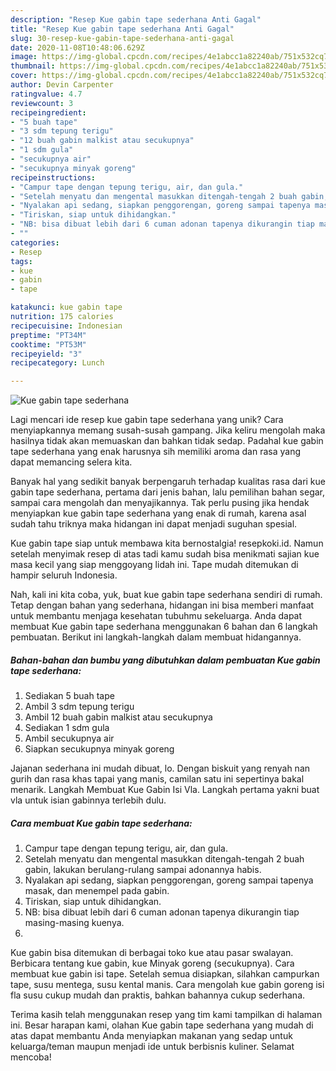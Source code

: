 ```yaml
---
description: "Resep Kue gabin tape sederhana Anti Gagal"
title: "Resep Kue gabin tape sederhana Anti Gagal"
slug: 30-resep-kue-gabin-tape-sederhana-anti-gagal
date: 2020-11-08T10:48:06.629Z
image: https://img-global.cpcdn.com/recipes/4e1abcc1a82240ab/751x532cq70/kue-gabin-tape-sederhana-foto-resep-utama.jpg
thumbnail: https://img-global.cpcdn.com/recipes/4e1abcc1a82240ab/751x532cq70/kue-gabin-tape-sederhana-foto-resep-utama.jpg
cover: https://img-global.cpcdn.com/recipes/4e1abcc1a82240ab/751x532cq70/kue-gabin-tape-sederhana-foto-resep-utama.jpg
author: Devin Carpenter
ratingvalue: 4.7
reviewcount: 3
recipeingredient:
- "5 buah tape"
- "3 sdm tepung terigu"
- "12 buah gabin malkist atau secukupnya"
- "1 sdm gula"
- "secukupnya air"
- "secukupnya minyak goreng"
recipeinstructions:
- "Campur tape dengan tepung terigu, air, dan gula."
- "Setelah menyatu dan mengental masukkan ditengah-tengah 2 buah gabin, lakukan berulang-rulang sampai adonannya habis."
- "Nyalakan api sedang, siapkan penggorengan, goreng sampai tapenya masak, dan menempel pada gabin."
- "Tiriskan, siap untuk dihidangkan."
- "NB: bisa dibuat lebih dari 6 cuman adonan tapenya dikurangin tiap masing-masing kuenya."
- ""
categories:
- Resep
tags:
- kue
- gabin
- tape

katakunci: kue gabin tape 
nutrition: 175 calories
recipecuisine: Indonesian
preptime: "PT34M"
cooktime: "PT53M"
recipeyield: "3"
recipecategory: Lunch

---
```



![Kue gabin tape sederhana](https://img-global.cpcdn.com/recipes/4e1abcc1a82240ab/751x532cq70/kue-gabin-tape-sederhana-foto-resep-utama.jpg)

Lagi mencari ide resep kue gabin tape sederhana yang unik? Cara menyiapkannya memang susah-susah gampang. Jika keliru mengolah maka hasilnya tidak akan memuaskan dan bahkan tidak sedap. Padahal kue gabin tape sederhana yang enak harusnya sih memiliki aroma dan rasa yang dapat memancing selera kita.

Banyak hal yang sedikit banyak berpengaruh terhadap kualitas rasa dari kue gabin tape sederhana, pertama dari jenis bahan, lalu pemilihan bahan segar, sampai cara mengolah dan menyajikannya. Tak perlu pusing jika hendak menyiapkan kue gabin tape sederhana yang enak di rumah, karena asal sudah tahu triknya maka hidangan ini dapat menjadi suguhan spesial.

Kue gabin tape siap untuk membawa kita bernostalgia! resepkoki.id. Namun setelah menyimak resep di atas tadi kamu sudah bisa menikmati sajian kue masa kecil yang siap menggoyang lidah ini. Tape mudah ditemukan di hampir seluruh Indonesia.


Nah, kali ini kita coba, yuk, buat kue gabin tape sederhana sendiri di rumah. Tetap dengan bahan yang sederhana, hidangan ini bisa memberi manfaat untuk membantu menjaga kesehatan tubuhmu sekeluarga. Anda dapat membuat Kue gabin tape sederhana menggunakan 6 bahan dan 6 langkah pembuatan. Berikut ini langkah-langkah dalam membuat hidangannya.

<!--inarticleads1-->

##### Bahan-bahan dan bumbu yang dibutuhkan dalam pembuatan Kue gabin tape sederhana:

1. Sediakan 5 buah tape
1. Ambil 3 sdm tepung terigu
1. Ambil 12 buah gabin malkist atau secukupnya
1. Sediakan 1 sdm gula
1. Ambil secukupnya air
1. Siapkan secukupnya minyak goreng


Jajanan sederhana ini mudah dibuat, lo. Dengan biskuit yang renyah nan gurih dan rasa khas tapai yang manis, camilan satu ini sepertinya bakal menarik. Langkah Membuat Kue Gabin Isi Vla. Langkah pertama yakni buat vla untuk isian gabinnya terlebih dulu. 

<!--inarticleads2-->

##### Cara membuat Kue gabin tape sederhana:

1. Campur tape dengan tepung terigu, air, dan gula.
1. Setelah menyatu dan mengental masukkan ditengah-tengah 2 buah gabin, lakukan berulang-rulang sampai adonannya habis.
1. Nyalakan api sedang, siapkan penggorengan, goreng sampai tapenya masak, dan menempel pada gabin.
1. Tiriskan, siap untuk dihidangkan.
1. NB: bisa dibuat lebih dari 6 cuman adonan tapenya dikurangin tiap masing-masing kuenya.
1. 


Kue gabin bisa ditemukan di berbagai toko kue atau pasar swalayan. Berbicara tentang kue gabin, kue Minyak goreng (secukupnya). Cara membuat kue gabin isi tape. Setelah semua disiapkan, silahkan campurkan tape, susu mentega, susu kental manis. Cara mengolah kue gabin goreng isi fla susu cukup mudah dan praktis, bahkan bahannya cukup sederhana. 

Terima kasih telah menggunakan resep yang tim kami tampilkan di halaman ini. Besar harapan kami, olahan Kue gabin tape sederhana yang mudah di atas dapat membantu Anda menyiapkan makanan yang sedap untuk keluarga/teman maupun menjadi ide untuk berbisnis kuliner. Selamat mencoba!
